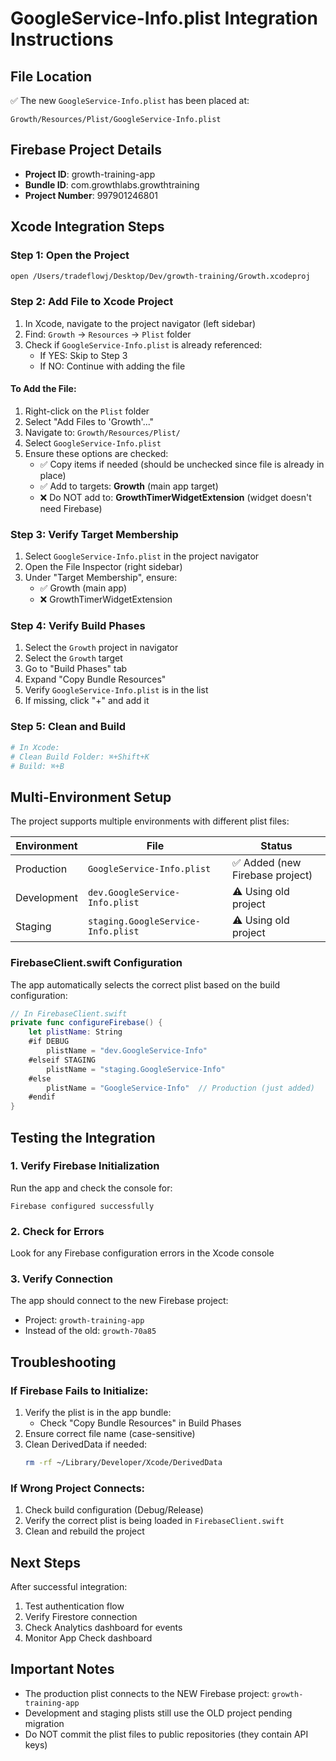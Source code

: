 # GoogleService-Info.plist Integration Instructions

## File Location
✅ The new `GoogleService-Info.plist` has been placed at:
```
Growth/Resources/Plist/GoogleService-Info.plist
```

## Firebase Project Details
- **Project ID**: growth-training-app
- **Bundle ID**: com.growthlabs.growthtraining
- **Project Number**: 997901246801

## Xcode Integration Steps

### Step 1: Open the Project
```bash
open /Users/tradeflowj/Desktop/Dev/growth-training/Growth.xcodeproj
```

### Step 2: Add File to Xcode Project
1. In Xcode, navigate to the project navigator (left sidebar)
2. Find: `Growth` → `Resources` → `Plist` folder
3. Check if `GoogleService-Info.plist` is already referenced:
   - If YES: Skip to Step 3
   - If NO: Continue with adding the file

#### To Add the File:
1. Right-click on the `Plist` folder
2. Select "Add Files to 'Growth'..."
3. Navigate to: `Growth/Resources/Plist/`
4. Select `GoogleService-Info.plist`
5. Ensure these options are checked:
   - ✅ Copy items if needed (should be unchecked since file is already in place)
   - ✅ Add to targets: **Growth** (main app target)
   - ❌ Do NOT add to: **GrowthTimerWidgetExtension** (widget doesn't need Firebase)

### Step 3: Verify Target Membership
1. Select `GoogleService-Info.plist` in the project navigator
2. Open the File Inspector (right sidebar)
3. Under "Target Membership", ensure:
   - ✅ Growth (main app)
   - ❌ GrowthTimerWidgetExtension

### Step 4: Verify Build Phases
1. Select the `Growth` project in navigator
2. Select the `Growth` target
3. Go to "Build Phases" tab
4. Expand "Copy Bundle Resources"
5. Verify `GoogleService-Info.plist` is in the list
6. If missing, click "+" and add it

### Step 5: Clean and Build
```bash
# In Xcode:
# Clean Build Folder: ⌘+Shift+K
# Build: ⌘+B
```

## Multi-Environment Setup

The project supports multiple environments with different plist files:

| Environment | File | Status |
|------------|------|---------|
| Production | `GoogleService-Info.plist` | ✅ Added (new Firebase project) |
| Development | `dev.GoogleService-Info.plist` | ⚠️ Using old project |
| Staging | `staging.GoogleService-Info.plist` | ⚠️ Using old project |

### FirebaseClient.swift Configuration
The app automatically selects the correct plist based on the build configuration:

```swift
// In FirebaseClient.swift
private func configureFirebase() {
    let plistName: String
    #if DEBUG
        plistName = "dev.GoogleService-Info"
    #elseif STAGING
        plistName = "staging.GoogleService-Info"
    #else
        plistName = "GoogleService-Info"  // Production (just added)
    #endif
}
```

## Testing the Integration

### 1. Verify Firebase Initialization
Run the app and check the console for:
```
Firebase configured successfully
```

### 2. Check for Errors
Look for any Firebase configuration errors in the Xcode console

### 3. Verify Connection
The app should connect to the new Firebase project:
- Project: `growth-training-app`
- Instead of the old: `growth-70a85`

## Troubleshooting

### If Firebase Fails to Initialize:
1. Verify the plist is in the app bundle:
   - Check "Copy Bundle Resources" in Build Phases
2. Ensure correct file name (case-sensitive)
3. Clean DerivedData if needed:
   ```bash
   rm -rf ~/Library/Developer/Xcode/DerivedData
   ```

### If Wrong Project Connects:
1. Check build configuration (Debug/Release)
2. Verify the correct plist is being loaded in `FirebaseClient.swift`
3. Clean and rebuild the project

## Next Steps
After successful integration:
1. Test authentication flow
2. Verify Firestore connection
3. Check Analytics dashboard for events
4. Monitor App Check dashboard

## Important Notes
- The production plist connects to the NEW Firebase project: `growth-training-app`
- Development and staging plists still use the OLD project pending migration
- Do NOT commit the plist files to public repositories (they contain API keys)